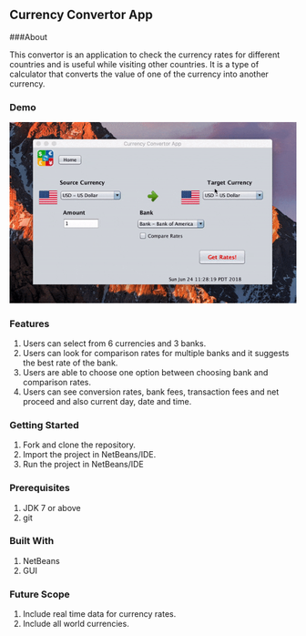 
## Currency Convertor App
  
###About  

This convertor is an application to check the currency rates for different 
countries and is useful while visiting other countries. It is a type of 
calculator that converts the value of one of the currency into another
currency.

### Demo

![demo](./Currency_Convertor_Demo.gif)

### Features

1. Users can select from 6 currencies and 3 banks. 
2. Users can look for comparison rates for multiple banks and it suggests 
   the best rate of the bank.
3. Users are able to choose one option between choosing bank and comparison rates.
4. Users can see conversion rates, bank fees, transaction fees and
   net proceed and also current day, date and time.

### Getting Started

1. Fork and clone the repository.
2. Import the project in NetBeans/IDE.
3. Run the project in NetBeans/IDE

### Prerequisites

1. JDK 7 or above
2. git

### Built With

1. NetBeans
2. GUI

### Future Scope

1. Include real time data for currency rates.
2. Include all world currencies.